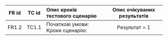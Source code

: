 |FR id|TC id|Опис кроків тестового сценарію|Опис очікуваних результатів|
|:-:|:-:|:-|:-:|
|FR1.2|TC1.1|Початкові умови: <br> Кроки сценарію: <br> | Результат = 1|
